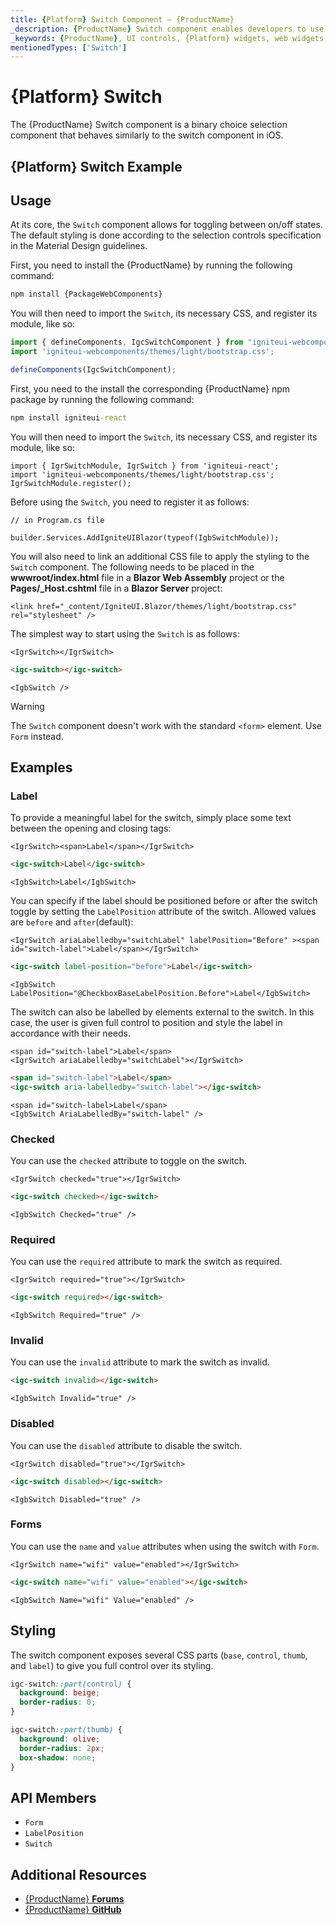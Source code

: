 ```yaml
---
title: {Platform} Switch Component – {ProductName}
_description: {ProductName} Switch component enables developers to use binary on/off or true/false data input functions within their applications.
_keywords: {ProductName}, UI controls, {Platform} widgets, web widgets, UI widgets, {Platform}, Native {Platform} Components Suite, Native {Platform} Controls, Native {Platform} Components Library, {Platform} Switch components, {Platform} Switch controls
mentionedTypes: ['Switch']
---
```


# {Platform} Switch

The {ProductName} Switch component is a binary choice selection component that behaves similarly to the switch component in iOS.

## {Platform} Switch Example

<code-view style="height:100px"
           data-demos-base-url="{environment:demosBaseUrl}"
           iframe-src="{environment:demosBaseUrl}/inputs/switches-overview" alt="{Platform} Switch Example"
           github-src="inputs/switches/overview">
</code-view>

<div class="divider--half"></div>

## Usage

At its core, the `Switch` component allows for toggling between on/off states. The default styling is done according to the selection controls specification in the Material Design guidelines.

<!-- WebComponents -->
First, you need to install the {ProductName} by running the following command:

```cmd
npm install {PackageWebComponents}
```

You will then need to import the `Switch`, its necessary CSS, and register its module, like so:

```ts
import { defineComponents, IgcSwitchComponent } from "igniteui-webcomponents";
import 'igniteui-webcomponents/themes/light/bootstrap.css';

defineComponents(IgcSwitchComponent);
```
<!-- end: WebComponents -->

<!-- React -->
First, you need to the install the corresponding {ProductName} npm package by running the following command:

```cmd
npm install igniteui-react
```

You will then need to import the `Switch`, its necessary CSS, and register its module, like so:

```tsx
import { IgrSwitchModule, IgrSwitch } from 'igniteui-react';
import 'igniteui-webcomponents/themes/light/bootstrap.css';
IgrSwitchModule.register();
```
<!-- end: React -->

<!-- Blazor -->

Before using the `Switch`, you need to register it as follows:


```razor
// in Program.cs file

builder.Services.AddIgniteUIBlazor(typeof(IgbSwitchModule));
```

You will also need to link an additional CSS file to apply the styling to the `Switch` component. The following needs to be placed in the **wwwroot/index.html** file in a **Blazor Web Assembly** project or the **Pages/_Host.cshtml** file in a **Blazor Server** project:

```razor
<link href="_content/IgniteUI.Blazor/themes/light/bootstrap.css" rel="stylesheet" />
```

<!-- end: Blazor -->

The simplest way to start using the `Switch` is as follows:

```tsx
<IgrSwitch></IgrSwitch>
```

```html
<igc-switch></igc-switch>
```

```razor
<IgbSwitch />
```

>[!WARNING]
> The `Switch` component doesn't work with the standard `<form>` element. Use `Form` instead.

## Examples

### Label

To provide a meaningful label for the switch, simply place some text between the opening and closing tags:

```tsx
<IgrSwitch><span>Label</span></IgrSwitch>
```

```html
<igc-switch>Label</igc-switch>
```

```razor
<IgbSwitch>Label</IgbSwitch>
```

You can specify if the label should be positioned before or after the switch toggle by setting the `LabelPosition` attribute of the switch. Allowed values are `before` and `after`(default):

```tsx
<IgrSwitch ariaLabelledby="switchLabel" labelPosition="Before" ><span id="switch-label">Label</span></IgrSwitch>
```

```html
<igc-switch label-position="before">Label</igc-switch>
```

```razor
<IgbSwitch LabelPosition="@CheckboxBaseLabelPosition.Before">Label</IgbSwitch>
```

The switch can also be labelled by elements external to the switch. In this case, the user is given full control to position and style the label in accordance with their needs.

```tsx
<span id="switch-label">Label</span>
<IgrSwitch ariaLabelledby="switchLabel"></IgrSwitch>
```

```html
<span id="switch-label">Label</span>
<igc-switch aria-labelledby="switch-label"></igc-switch>
```

```razor
<span id="switch-label>Label</span>
<IgbSwitch AriaLabelledBy="switch-label" />
```

<code-view style="height: 100px"
           data-demos-base-url="{environment:dvDemosBaseUrl}"
           iframe-src="{environment:dvDemosBaseUrl}/inputs/switches-label"
           alt="{Platform} Avatar Example"
           github-src="inputs/switches/label">
</code-view>

### Checked

You can use the `checked` attribute to toggle on the switch.

```tsx
<IgrSwitch checked="true"></IgrSwitch>
```

```html
<igc-switch checked></igc-switch>
```

```razor
<IgbSwitch Checked="true" />
```

<code-view style="height: 100px"
           data-demos-base-url="{environment:dvDemosBaseUrl}"
           iframe-src="{environment:dvDemosBaseUrl}/inputs/switches-checking"
           alt="{Platform} Avatar Example"
           github-src="inputs/switches/checking">
</code-view>

### Required

You can use the `required` attribute to mark the switch as required.

```tsx
<IgrSwitch required="true"></IgrSwitch>
```

```html
<igc-switch required></igc-switch>
```

```razor
<IgbSwitch Required="true" />
```

### Invalid

You can use the `invalid` attribute to mark the switch as invalid.

```html
<igc-switch invalid></igc-switch>
```

```razor
<IgbSwitch Invalid="true" />
```

### Disabled

You can use the `disabled` attribute to disable the switch.

```tsx
<IgrSwitch disabled="true"></IgrSwitch>
```

```html
<igc-switch disabled></igc-switch>
```

```razor
<IgbSwitch Disabled="true" />
```

<code-view style="height: 100px"
           data-demos-base-url="{environment:dvDemosBaseUrl}"
           iframe-src="{environment:dvDemosBaseUrl}/inputs/switches-disabled"
           alt="{Platform} Avatar Example"
           github-src="inputs/switches/disabled">
</code-view>

### Forms

You can use the `name` and `value` attributes when using the switch with `Form`.

```tsx
<IgrSwitch name="wifi" value="enabled"></IgrSwitch>
```

```html
<igc-switch name="wifi" value="enabled"></igc-switch>
```

```razor
<IgbSwitch Name="wifi" Value="enabled" />
```

## Styling

The switch component exposes several CSS parts (`base`, `control`, `thumb`, and `label`) to give you full control over its styling.

```css
igc-switch::part(control) {
  background: beige;
  border-radius: 0;
}

igc-switch::part(thumb) {
  background: olive;
  border-radius: 2px;
  box-shadow: none;
}
```

<div class="divider--half"></div>


 ## API Members

 - `Form`
 - `LabelPosition`
 - `Switch`

## Additional Resources

* [{ProductName} **Forums**](https://www.infragistics.com/community/forums/f/ignite-ui-for-{PlatformLower})
* [{ProductName} **GitHub**](https://github.com/IgniteUI/igniteui-{PlatformLowerNoHyphen})